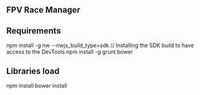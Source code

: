 ## FPV Race Manager


## Requirements
npm install -g nw --nwjs_build_type=sdk  // Installing the SDK build to have access to the DevTools
npm install -g grunt bower

## Libraries load
npm install
bower install
